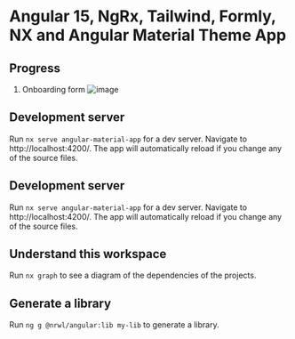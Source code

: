 # Angular 15, NgRx, Tailwind, Formly, NX and Angular Material Theme App

## Progress
1. Onboarding form
![image](https://user-images.githubusercontent.com/17792496/208880677-caaaff9e-1a8b-410d-a6c2-bec30d18cd2e.png)

## Development server

Run `nx serve angular-material-app` for a dev server. Navigate to http://localhost:4200/. The app will automatically reload if you change any of the source files.

## Development server

Run `nx serve angular-material-app` for a dev server. Navigate to http://localhost:4200/. The app will automatically reload if you change any of the source files.

## Understand this workspace

Run `nx graph` to see a diagram of the dependencies of the projects.

## Generate a library

Run `ng g @nrwl/angular:lib my-lib` to generate a library.
